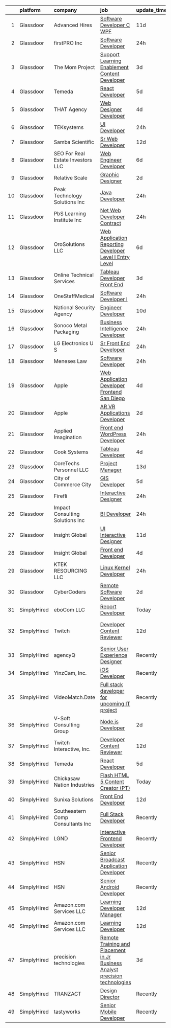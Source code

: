 

|    | platform    | company                           | job                                                                                                                                                                                                                                                                                                                                                                                                                                                                                                                                                                                                                                                                                                                                                                                                                                                                                                                                                                                                                                                                                                                                                                                                                                                                                                                                                                                                                             | update_time   | location                      |
|---:|:------------|:----------------------------------|:--------------------------------------------------------------------------------------------------------------------------------------------------------------------------------------------------------------------------------------------------------------------------------------------------------------------------------------------------------------------------------------------------------------------------------------------------------------------------------------------------------------------------------------------------------------------------------------------------------------------------------------------------------------------------------------------------------------------------------------------------------------------------------------------------------------------------------------------------------------------------------------------------------------------------------------------------------------------------------------------------------------------------------------------------------------------------------------------------------------------------------------------------------------------------------------------------------------------------------------------------------------------------------------------------------------------------------------------------------------------------------------------------------------------------------|:--------------|:------------------------------|
|  1 | Glassdoor   | Advanced Hires                    | [Software Developer  C  WPF ](https://www.glassdoor.com/partner/jobListing.htm?pos=125&ao=1110586&s=58&guid=00000181f12c6b0883a22c44a34c5c61&src=GD_JOB_AD&t=SR&vt=w&ea=1&cs=1_2caf920a&cb=1657608629405&jobListingId=1007973037340&cpc=280AB1FAEDD8D536&jrtk=3-0-1g7oioqpbkblj801-1g7oioqppi3a8800-0e75e1b9b43a97ed--6NYlbfkN0CuPofylY8s1Vlfyi5lv-RomZE-zEhgWrdUVG3nVbZ08pGe7bA7srhsadKURrfS__L1UeP1iCuAB8eoFM1yMKO1NTRy5PwmuH4GCF52SlAX7gZjCxsde2W6I1Zfms9dLgVpn0IyWJJXFrfRVRT7Y1ziZh08NJzSKw3r4bcS-H0R3kz0qqXytnwqErJ4rdLLgmPJXWcznCDROCweJpoCQgpP8OSOy5N8dJb3rUY8ghh6QOn3DtQSDJsiKc1wH7UcLvYSGnxk1oZOxJhUkXbIyZxcyRoqE1W9INpaI9nDPQssJ0yRfCY69qaSbrmsSO4qjV_EEsLjsPWUarrUNt6Y1ivoYBORYrTowM7mfK9JY5leD9wob9juZjfGFmH3vP3vYfE1Q9jMK0n7kCcGbGcwMrc2hszafTrWvXM9lgpz9HF_cFROpn3gnEzFnz3fFgmTpdXKdVMANZb0U2ATDS-XzA18q9_ar19L1ktZnQJ92l9u2iyGGh2EVHVPpqeeJePrOa1VdtKcooHycQ%3D%3D)                                                                                                                                                                                                                                                                                                                                                                                                                                                                                                                                              | 11d           | Great Neck, NY                |
|  2 | Glassdoor   | firstPRO Inc                      | [Software Developer](https://www.glassdoor.com/partner/jobListing.htm?pos=126&ao=1110586&s=58&guid=00000181f12c6b0883a22c44a34c5c61&src=GD_JOB_AD&t=SR&vt=w&ea=1&cs=1_dc2eb455&cb=1657608629405&jobListingId=1007997730047&cpc=C4A69CCDBB3B9599&jrtk=3-0-1g7oioqpbkblj801-1g7oioqppi3a8800-aa5bd2a0d4547aae--6NYlbfkN0CUiNPx3JJMftrniD84mdXKaxJ3iSjJgJAqzFniN-7X5qfIIbgtbL2t4OMTou7BWJdeGmM4Om38Gc2fXZmJVNSrhW64NzZV8x5cHodZFD3rPW1kOvx8KUeFaWYX9tDNGAFZavA10ga0zDp8WS3fAJTHUEPWno0p_-uqQhDrvANBuDyHb5NrVvwuk_guC_oLyd6utCsTKR9-94MK1yCkgH_qRyVrcSSineRe84HCbwRxRgg9zMs2VwOZqmAjD6NWrBQcsq9lnQ1jm60YljIvGEeh4zGPPZvGqbMnAYVJALhwGzpx7ysUMYwmIFO5HL_hEdfZskLrRF-3HHsZP1iqbwKursBQ2HWmMVFRpeFQE-D043hDlq1keZ3oOitG01ACEm23bwAobdmTBs4Lk_jtw9Idk4MH-QzvkZdxE1jSr4Ip8azVu-6OhyP25PP3jMmxddzocUGzsrGdEks_XqXlSPaHUUNYcUwLk9HO6pfuuqw0o3hDppw_EbTsWz4ONJnknTVrUPnYpmFY7mQUCh5AfF2x)                                                                                                                                                                                                                                                                                                                                                                                                                                                                                                                                                   | 24h           | Billerica, MA                 |
|  3 | Glassdoor   | The Mom Project                   | [Support Learning   Enablement Content Developer](https://www.glassdoor.com/partner/jobListing.htm?pos=123&ao=1110586&s=58&guid=00000181f12c6b0883a22c44a34c5c61&src=GD_JOB_AD&t=SR&vt=w&cs=1_30c88369&cb=1657608629405&jobListingId=1007993404429&cpc=DE56C24FF6DEC286&jrtk=3-0-1g7oioqpbkblj801-1g7oioqppi3a8800-8af85cede54998aa--6NYlbfkN0BDp_epf89aHDQhKpPegNJQ_ldQpEFZQsM9OcONMGxWx6pU56EKHF58QjVdAUvn2gU0l2EeszftcVdtl4N2PkhubjgOoVWPXR5f8y_AwPNkXQ6bFbHq_WU9qKr0hLnXVRn5hdL6rDCTFTCKI0z_BN2P9XP-jilRDftrjSLXhW02PFfj-TDCgCarCM7M9SwZjgf27eOfcfKlBWxaz0ArDX-0YLlcEDMmY5J3_zlhZSHPTrE-h1Pt3w9rUa_xVeCKVkvyIhI1cGyvYUA-_bRnm4IcHYTwu9Gq440QMyTRd3kzbsbynmBQ-Qw91HbQbAUGuHTW_PhQEMC3QRfCc_swjmF0eL7tuWtz85Ed0YBovWs5nSSR1O6PzJ94wfsUmt4NPK9PzGuVbeShkTLNDFAtUhKgLdMUd-KQ04mDQK5wline_WSBxzNHbfRStyseG3vzQ1y30j-IhYzHzZqD3Nxs2zJYA6kb5RNGboieBFvJghUNme_Un6IL-tBwiFn85v7qQYyJtnA8HMU_aLt11ZxDRFtDVkHDTYt8sZsONVXza1Re1mT9OHCmNNzLucppbXa-ldq1KE8xlN401w%3D%3D)                                                                                                                                                                                                                                                                                                                                                                                                                                                               | 3d            | Pleasanton, CA                |
|  4 | Glassdoor   | Temeda                            | [React Developer](https://www.glassdoor.com/partner/jobListing.htm?pos=105&ao=1110586&s=58&guid=00000181f12c6b0883a22c44a34c5c61&src=GD_JOB_AD&t=SR&vt=w&ea=1&cs=1_7484e432&cb=1657608629402&jobListingId=1007987835717&cpc=FB7E4A1762AE5BEC&jrtk=3-0-1g7oioqpbkblj801-1g7oioqppi3a8800-8efd362505ec4907--6NYlbfkN0Cdyrb_-SYpjIsC7ShR4LTJruqxAexHI1Km_0W0EzpI0TW7AkFEGeTk7U9uX7WBMWb1CWLmVDScP2RJSem67pTjIBS85lMR3Q5ouUbMkiy_LRrLkg7-D_GAFZ8XWoE2sRqttQSVBGEsw8VcgNib9Vr_mkOGZsgAQpXdyOzA8QJAfRVqH_jUMU4pKXOkLqM2ZfxqRMtOcY_neWJsolNe1FSXiACxdRAM50keQi9B__KxkIeW9nTQGoMkwsF884ys1Lib5ZIdSXmzm94ZCTQR6zW0RrVd5e5vpkcJYfguhlAVJuGXa6MvsjcZU0y2GU1mVYGKMJ1KMatfDXZJhqlDI9pJpSbAsXi-InCUmTdJelZ-eYodFh0POi0sCSzPrWuRPt6z95qfXREpSII_XQuhQgvQK6NCUKjDRJphhYoTlG59Q_4NJ7_TwRBd_58VuDmCve0uxvpPF2GflWLqbwGJGsn3xUUNLrkN0go9-5TPdmMxnrEmt-SjMbY4)                                                                                                                                                                                                                                                                                                                                                                                                                                                                                                                                                                                      | 5d            | Remote                        |
|  5 | Glassdoor   | THAT Agency                       | [Web Designer Developer](https://www.glassdoor.com/partner/jobListing.htm?pos=111&ao=1110586&s=58&guid=00000181f12c6b0883a22c44a34c5c61&src=GD_JOB_AD&t=SR&vt=w&ea=1&cs=1_498798f2&cb=1657608629404&jobListingId=1007990020797&cpc=21001CD36CB5FE0E&jrtk=3-0-1g7oioqpbkblj801-1g7oioqppi3a8800-0c50c41ba30ab75e--6NYlbfkN0CNPXhQHeQmpFLG1zbnVry6FDwS6k36Zx3mOturxRE7VTwd-PHBCgegvK6MSUCpLPNO5VeDiSWy4Jg_X4vF36py9cvxKfHCa3YoYBIzWKw3WHI5I-J9NyizVTVDg5tcklXjn-A-4m5usbuY75GunOoLcnQEC6itfPuGb4uBUW9zcmWdS5i-3rDgLi_VQXhNEa8cfHyr9HWOYfghAHEqOOScFyRIZCOaOKQnSTsThb5CgTdfELzbvRCBE_NBV5og7ZUvKswJOCBDrjduO6J2CCdySDd9WYQ98Iiol6C2LpDp0-giMOGwgp4n817gd1ENIv4jEBeryjffRGYqmaTldQDDYVvUFT6bNhLTKeiwVm4rlrGmFxU3C2IFebqgd5nxNX8dGmQmE3dcD0e7fKap6cLLB5gvF4qbD2jkxKcpL6TPNwkgLruW6Ty_W6L5Oi0w2qKi5DE-n6xZjXFACOFr0lE3B4L9GJF6By3hPMT_VFVdUpTRJCLR3wm2_TPHN6ubms4%3D)                                                                                                                                                                                                                                                                                                                                                                                                                                                                                                                                                                 | 4d            | West Palm Beach, FL           |
|  6 | Glassdoor   | TEKsystems                        | [UI Developer](https://www.glassdoor.com/partner/jobListing.htm?pos=128&ao=1110586&s=58&guid=00000181f12c6b0883a22c44a34c5c61&src=GD_JOB_AD&t=SR&vt=w&cs=1_b631e5fa&cb=1657608629405&jobListingId=1007998839297&cpc=1160948BCBA38B5B&jrtk=3-0-1g7oioqpbkblj801-1g7oioqppi3a8800-5db56a54e4415672--6NYlbfkN0AuKz8EBO1xHDEL7V2YF9xF3dC_I9B9i-Zw2Jh8clPMK9BxhHDJszxSyW718EipT5OPhQUne_Z4-QlqJ6LG1Dg5Hb8fRTBZSwy4m_1tC59sDI6YgfIQleIIogm58QjAzXq2vHLENPohAWDShGyBkI00yaA0-e0kD8ePlZfZjup_cWcqb4NJCnz7mC4V_IotHHft28UEmmzQkh3bTsjmoZ9gp9L_q0nbPdVmeC18g_f-uvJEaGcDMEuUBPOboHOwA3Vu-yeCwha8y8vB9usMBKf8N8p63PEFlp8tuZFk7P8xfe3BnR8XAnwA3tDps8g2RNfzgKxcS4hnHqJFec1kQjUr0ZkNC0O75mG12KuhWXKKTDiz4no7-gYyA3R9T1GchBR3XfBisCaw0WMRWJD5qLHUAug7xcci1xxMNsh7YqV-Vv6v5zoutFUYN6ackcHkxPq9maatTDxU-pgbFGyuACZuTAmLnR58Djpe8S05oaynhMa3on2h8y9qMxilb_0NI5Fuw-sx0QsipAiQPbGFWFIq_pwY2oHrOlyptPmc_Z81uvXXUZLIj47oRCf9Eoi6Ay9BwpTupBSz2bpfAwXTwILOl_kxPwg1YdIs5r8z-b5tuFJJyMk-C91vqZPTM-_09c7XRWcHNfHdotiXuR3HSdJ9fdGlG8N2-OzsucHAY81lYJKL_vDvIjjMbVs3oYIsK0NtrDG69tS4kJUxDeIOvfhzDeGA_BjMHHkrL29l0XAB2Q0uXx8AVpO8inmlde1SdvkQ8N7r_GFI5902iGt4W_InLAgNA45Z21KUFUnNZqbhrsJJfj0l1tM-tMjXerPS46g9pK-V-sIvxOtiQJP6qoCBKF__jo44PqXwIVSfzjGsGRL4VIruVJhyVy_pSj7_ZK-mQLD9sp7LkKBqLsGZR9FhTdhvuYxpEI_Zjey4bWfzJLYyB0_47Vbwt5Ucb1D5LJuj6RzGjGSYlMU-MOwKnl5Z)                                                                                              | 24h           | Newark, DE                    |
|  7 | Glassdoor   | Samba Scientific                  | [Sr  Web Developer](https://www.glassdoor.com/partner/jobListing.htm?pos=110&ao=1110586&s=58&guid=00000181f12c6b0883a22c44a34c5c61&src=GD_JOB_AD&t=SR&vt=w&ea=1&cs=1_58a9905a&cb=1657608629404&jobListingId=1007970978583&cpc=82ABD2B5CEB98952&jrtk=3-0-1g7oioqpbkblj801-1g7oioqppi3a8800-93accd01e38c0221--6NYlbfkN0B9r7Yfsmq1dEg5bJrWknERXzKBmO7UocWnp6Z50Xo8NzlP5pf8lMFxMmZVJO2JIYGS0q-edHhGFksorBEq5JZNP_GNo2X652KplGz9JMeTtUh2IbafyFoUJDnDt7eOOnoAwAq3orb_TKnNpJGVB8jRv2pYv_1DRt9vpENfaWhqm_OVkdXIJeI2EskX45LdBhvGcVY8aRvljAFD-8lLkdHoUCkUlcaMSjHOVQd70APVpB0FnT_5zSY5W1rrisW3CjEUZPUNeTOnL00-5MePfp7NWQlCGHlmCDfbw_TEBqEiwDk4cb2pIsEISxeF1kjtJBxiPDFE3JhV2RKuLfDujFcxrnEXzZwiT4Ee9Iv8TJQvVZvNzW6zvJjykbNLznWD6xYXQstYY92JfJUTrx5Ol1ziJGqKZuUuAayWC6-5QKOrtQdSPhFcBVjbAhCdfnZiUD8fhUIqwNSsYTUecU7DWidvhOpanvsqSnKQf8ShQ_IT0F55PLnQUVyhOav2X8uXw6o%3D)                                                                                                                                                                                                                                                                                                                                                                                                                                                                                                                                                                      | 12d           | Remote                        |
|  8 | Glassdoor   | SEO For Real Estate Investors LLC | [Web Engineer Developer](https://www.glassdoor.com/partner/jobListing.htm?pos=122&ao=1110586&s=58&guid=00000181f12c6b0883a22c44a34c5c61&src=GD_JOB_AD&t=SR&vt=w&ea=1&cs=1_b2c60ecf&cb=1657608629405&jobListingId=1007984815447&cpc=451933188B21919D&jrtk=3-0-1g7oioqpbkblj801-1g7oioqppi3a8800-b3d23f29abf857b0--6NYlbfkN0DJfnl776HxIft2MNDC1rkXQ3Z9Iau6Lmi_e5Adjz34l-U_GG9K-pzeo5vzy-H4UdIoCW7Lz87_etdtZZRan6N-1kVoIxyTUChKASzotUIiuPIjmTCuTgAcmu4rBIGIwj7m7wEjObYtC0hBXrIScexmHwPmZ9QxsG_rHyC0eOPqSdmYPAJwIkCP02SvWl_BBPBpoxOD-W8EgEtoyks8cXAgTUVYqQ5gJMErIFGuTSlxYmQ7glcCLHYwHfNEW8RTbWNPjc6bRXOzZHjQS7iF0PiXtF2dAOCZCdcMxNYm_frMfbGCwwZv5VwZh6eKFycENX3CF83ri8shsNMfAzYJPY9FcXZ_FED00AUoZBL2MbirGezDrm8VUN4S9uVqAa65z7h8Lzslnvzt4G_33zebmOK9QiND5DrfORgK_iTlS9lJgeH9FSuq_YZUZxHwTzj24t6qeOMwX6IFtqUpXK6Pn-EV_CR3Y6lRTv1pO6Jr6DMMPdYIYPWn44GbFj416iUw1Zg%3D)                                                                                                                                                                                                                                                                                                                                                                                                                                                                                                                                                                 | 6d            | Texas                         |
|  9 | Glassdoor   | Relative Scale                    | [Graphic Designer](https://www.glassdoor.com/partner/jobListing.htm?pos=113&ao=1110586&s=58&guid=00000181f12c6b0883a22c44a34c5c61&src=GD_JOB_AD&t=SR&vt=w&ea=1&cs=1_62998077&cb=1657608629404&jobListingId=1007994527885&cpc=451933188B21919D&jrtk=3-0-1g7oioqpbkblj801-1g7oioqppi3a8800-7859de700d79ef62--6NYlbfkN0AtlW_omU2Xx3W-19HQ_drmTKCWebiHnmA5lS5PDL5G8byyb_cVqG1aOTNAb-A0J-eEwB9xcfpEAzXuQCm2BqeM1dlu0bAI7Kpo9ME_Mhg4X-Yydf9TiTTJqkLb1-lVX2QsX2C8UHG4DJrdlhEClygL8PuaLJJt9WO5mPB8iEycS75-6mMs7pQQ35bbSoyJcnXVDvoQIOg_xSUGxVTnxaZqeNZ-wyPmle0DZF9k9qnEeksFCi8HlnaA9WhpTR6pawHhOZCNLB65IPKuwMWzQC0sHWGCXZhyQgd7WD0mQUZ-DD26RoletPhmFBIR_1xo8tRQ2lG8o868vhs_4RS_-9LHTXeBwXqRR8sSXbMJcEh-Em5o2Yggefyu8L-CMYrp-PHyQf81p995cbyPtgOtQ4FxCNYCp040tbb1iM3lClZoHrwHU753EIblzo2uL9bRTrutdhHXG1SvA5fI9Qv2lVJvBKpfw0hN3ysldPM7kTc7YveRlhBrS5q9)                                                                                                                                                                                                                                                                                                                                                                                                                                                                                                                                                                                     | 2d            | Raleigh, NC                   |
| 10 | Glassdoor   | Peak Technology Solutions  Inc    | [Java Developer](https://www.glassdoor.com/partner/jobListing.htm?pos=115&ao=1110586&s=58&guid=00000181f12c6b0883a22c44a34c5c61&src=GD_JOB_AD&t=SR&vt=w&ea=1&cs=1_8d021e72&cb=1657608629405&jobListingId=1007997661136&cpc=E773D000C9BC26FA&jrtk=3-0-1g7oioqpbkblj801-1g7oioqppi3a8800-015a714f407f3981--6NYlbfkN0CzgjUrXbCU5trmijpsMmSwEt0qusHwlb-_-0ISR213B-f0onLqTfftt2thQtugZ_nBJbB7U7HdJo10A-0lSJl7CBnsrn9zZRA8x5kInFhemIqYmfqE0euHXxr-0kpCaMdG1CNAb5e7K8cp0jvJntQMXgiPWjvKoUnRg34QBFi-8OywK4CfDfQAybOq8j2MXy0iDHP-zrZYzhCplCiA6s4QNJ5FkakvcofPAbSGHfzqjnqM7ND4HLGJE3YPpAq7rmpXGBJLCnup4auTgPDy6FgO_tsZ5mv_ekQ05cXWRbpU9vHE-TvyMxfCyS0GquWiUeiHTdvUt1-SUc4Uj_jHOBCquNrwZBkF_2SK5ztpwnEnc-KR4akLCXQwb9gfHWUVLg8s8Gi8LwG7ZesBShrId76l8kLDIUlUIhcpCSjzzIWHbN8-8h78vhy_grEmIoA-0jO-hzjWheV1MXOeFFbdy0BGOJwTdC_04xHsraOQ_pcC2YApHSyikT9D_UwuPxTgqEA%3D)                                                                                                                                                                                                                                                                                                                                                                                                                                                                                                                                                                         | 24h           | Washington, DC                |
| 11 | Glassdoor   | PbS Learning Institute  Inc       | [ Net Web Developer  Contract ](https://www.glassdoor.com/partner/jobListing.htm?pos=107&ao=1110586&s=58&guid=00000181f12c6b0883a22c44a34c5c61&src=GD_JOB_AD&t=SR&vt=w&ea=1&cs=1_734f9df8&cb=1657608629403&jobListingId=1007997508961&cpc=9C4F014304452074&jrtk=3-0-1g7oioqpbkblj801-1g7oioqppi3a8800-431dc7d6eb8e9e3f--6NYlbfkN0CzcDFs8cjNZITHzPaspPYUdxCTppyanGLeq-qEeiOFHwY2WUyAnrlC6G5l1LuU5IKHxjyCgUqp8mxy4a5IC33s2UK8mx8dN7YhQ0rP247JP9ZpFlxylM7TmqOznRWQzqBnyN5Zpi20U0IpaE3fpqJiqYF1qpU79bKpG6sVEMS5Xmy6HMvaFAwe_eMwbVdUU-uLfsxRwjTiXpBeF0Ke4wMTzszXr5keQOSHzOrIArWK_g4FbCuDV3KBQdl-DJDxjD326AejcU0em4IA02Vq7zHbvVFnLARhz2WhsETne84Xz0i9_umi-mJBC2SQc9BRaiSPHXgAwUt9z65ojZwTpVVe5fZ7W7Ngjnddy93miF21G40cyTrTJOQnVZfAp0HHMkAN9Le0BFLw2MSgzufIIQb3qMqHYaVBdL5te3_UDSBPwMus5cS5V9gw95AEtZn64H_E-2-6N7RvNFkBNBG7RlCl1kzdivQnlfB2iU68wKha7cEvHVUX9z44oDbdqKwTAtlnyrMJld4UAw%3D%3D)                                                                                                                                                                                                                                                                                                                                                                                                                                                                                                                                            | 24h           | Remote                        |
| 12 | Glassdoor   | OroSolutions  LLC                 | [Web Application Reporting Developer Level   I  Entry Level ](https://www.glassdoor.com/partner/jobListing.htm?pos=112&ao=1110586&s=58&guid=00000181f12c6b0883a22c44a34c5c61&src=GD_JOB_AD&t=SR&vt=w&ea=1&cs=1_07f78d42&cb=1657608629404&jobListingId=1007985251204&cpc=7F6F94E2229B3AB5&jrtk=3-0-1g7oioqpbkblj801-1g7oioqppi3a8800-3070995f1bd285c7--6NYlbfkN0Ao_E51uHTqrpjn33Fef3w4tj-C-5Z9YF5W28n9YiH2rllcHgc1LOR4KSjP-CJey-F6Gr8zvF-2sSj2FyPv8jzgkwj0UIrH-L_V1MWwrwP5EYHKUfu1LnyiA_-gMM9yVU4QwDsNlMsGWRMa_xAUF-9-vL54HuwZeH3dljXoK3tUg88mEC_OnMIQhs5FVpShx6eYnMkkxyhCvg5CMyyjI8zmQ4mLt1QP3yrij3Wf-xiqzdE4Zp1BIvR6Xr3iPeSegM6N3_uK0XGeQ1F5QGkZwhN9dO7H0KU7yJwMhgmwMpH_7_yBhs1cAz8ZBw8eOXEjx3kWriSZIaIu6TlMDrI61F0OP_424PcQMyx7DY_yMQg06k4PijG-xGp-LldwNU_WNJY0lAvZXf3astHrFEBvvXbdGGcdDX5aTQBgpf_wWcIerZMxhz5VGOVXCUbYuo7DNhs4lb6lNBAlHwyC8tzkS0pGf440sgF6WDU40j026_Ys-Batjyl1n0DX)                                                                                                                                                                                                                                                                                                                                                                                                                                                                                                                                          | 6d            | Austin, TX                    |
| 13 | Glassdoor   | Online Technical Services         | [Tableau Developer   Front End](https://www.glassdoor.com/partner/jobListing.htm?pos=116&ao=1110586&s=58&guid=00000181f12c6b0883a22c44a34c5c61&src=GD_JOB_AD&t=SR&vt=w&ea=1&cs=1_1103ca4a&cb=1657608629405&jobListingId=1007993129462&cpc=C63BD00756FD6F58&jrtk=3-0-1g7oioqpbkblj801-1g7oioqppi3a8800-dbc5b91b48a24fad--6NYlbfkN0CO3lo8tTSczNz5vS4BPhUQq5cXCmywFqjKhWVhQ5Cs0rpojEv2EMPlMF6RJyTPSWyrtCaDT3qFZy6pa5aJwOvw_Ij3D6xVamBXAap-ChSleerc4J5nrn4L94xJNr-WctBu2JSi-d1Kl7LKQd8H1OTDW5xG8ZsJeHf2mWzf3zFCMNcZc2So_3K2eHiDZllxkB9g_FRyhCWUni8PQ6zLe-zQXajPHT6SHrVKs7o4gxDyssf7EeOSFlmEYVG-RUh598bzu-H3K3etU1Bx4E1qpw0I-J_SKZkvubT_Ukw_QnGCKHXf6pPGj31hT_NWgz9NCuHboQbVRSXbBbafPFZLDKMEYGAVMr-EG2YUkx09-PQr18CODjvndJmTp2gW0V0Njhd_P2ZGWPModep-HctVmGJ_h-t2AVSHBZLIWc6JkzIicNGcgVb520gUlmqwqAx_4_ea10cTmJ1furQ1HW1aNbwSADf93d3q7Hmn5J7b7oO5KNC1T_3Xv4hHmqpKQy1aX58%3D)                                                                                                                                                                                                                                                                                                                                                                                                                                                                                                                                                          | 3d            | Remote                        |
| 14 | Glassdoor   | OneStaffMedical                   | [Software Developer I](https://www.glassdoor.com/partner/jobListing.htm?pos=101&ao=1110586&s=58&guid=00000181f12c6b0883a22c44a34c5c61&src=GD_JOB_AD&t=SR&vt=w&ea=1&cs=1_903e10f8&cb=1657608629401&jobListingId=1007998098702&cpc=956B2567E1972B70&jrtk=3-0-1g7oioqpbkblj801-1g7oioqppi3a8800-cb6025868ff600ed--6NYlbfkN0DgpVLsp0jYr14nmrEzvJ4ZXKscOp3juDGlsmLkmLaukNpm6RMPT4xr7TeAUzrmwFdHOoBVj1GjtQhbOHZJIIIePHjQpsYJjbYxhwzHZVZ8kvgr9Dt0NWN5mGxzRlj1P9QKks9Kh9MAyuCTQRE9BqeLMILtRL1D5ONocDyuZ16mnqAybuQQaij5-g6_1SbVnnIzaS9rOzVIKzkE4Z4OMBKOuDsDMwzO3m69lKvmZxyhosKqAHgTiAuDwsWXY0sWSJqTEhoaSgswegPL3K6JmGoEJez9UAxF6QREkpklJDEX3bdGVsZR8WXnO1Ycw_4-PworI-WNDmX6atO3-wYQF5udQQYHsGrfWRWop0WhCc3xiYltutMG4RbxMsHAuuRtNz4X0xNLJR3CiICTPS4TlV2HwiQWJ4F3Yz3OGOfNWAmESNRGIg3UmlfCP7eRVSTgquccQjtnFG5OMCLBFTyVWKXXo4tdVzB7B5Aioj4-a2S7t9bckeMc-UkGykHwt10CQhwdsslHg12VhQik6oKtJZIvSTHqpZ-koBJ-PnrdTJLWPmYbIhjLouvTMJJTKkGfqUv2xzeU_AzPJBZmwSxVXJA5sdcjESO7pF3EN7T4b74bT8Mu2RRcigFRku65A60L8uYTSuAXw3B-iWVuBWYJ6SDL-r-KEztRoAyiHLlgcxxAw9aQnD0ReHIKpjXiS53MnLr3FdiDd4umxfVLSAlWg7I0uyEOH584ha1qYy_4t4ylBtaIL6BBJD8L)                                                                                                                                                                                                                                                                                                                 | 24h           | Omaha, NE                     |
| 15 | Glassdoor   | National Security Agency          | [Engineer Developer](https://www.glassdoor.com/partner/jobListing.htm?pos=104&ao=1110586&s=58&guid=00000181f12c6b0883a22c44a34c5c61&src=GD_JOB_AD&t=SR&vt=w&cs=1_eaa40ded&cb=1657608629401&jobListingId=1007976161164&cpc=7095061949A44974&jrtk=3-0-1g7oioqpbkblj801-1g7oioqppi3a8800-cb66836eb4d6510b--6NYlbfkN0AC5S5KfpcrE62cRuYLg6qW_HWiPjKHP06qk-AGfbwYtGlr3wcSMURH9oqKq1q2FCcSRE3Of5vpvQscrvU1keMt_-qaMx0HNgKu7WaSkZ7wfS2O5DgmK3YQuZ5C6BCNbXFmZ4fSJ_aFZiIxdhq5S2KZ948K81MXKXxVSnV2ci4UVbzt6SyeBuqkSL_kjPi9eslifaRqROb4AqWhIiqoBbuKmQt9KlcLe53yFhVUz5bXE0lFnYmlIjdvC26GlbgDxFa8uMaM-cNvG9pzN1gNYkuhG7O3xMS44QzDwFxhGZyGdVr-cxHbBVNTS90KRYI94fCwPX0AzqVhPkPOf_HRlD38MYBSV1-6jH1yVLBUmdUG76R2MEe6M6D7lsp8FMD-r5iTzNbYUlUJ-HARhA6g-IkbctASV8O7VW77lzKTbRQe2H0m14APYn7ea5aEtPeqrxHZiEhZYFQbIILUThF8cuXwAidGDGSFcXusJZgRgE3gnA%3D%3D)                                                                                                                                                                                                                                                                                                                                                                                                                                                                                                                                                                                            | 10d           | Fort Meade, MD                |
| 16 | Glassdoor   | Sonoco Metal Packaging            | [Business Intelligence Developer](https://www.glassdoor.com/partner/jobListing.htm?pos=118&ao=1110586&s=58&guid=00000181f12c6b0883a22c44a34c5c61&src=GD_JOB_AD&t=SR&vt=w&cs=1_4545e0fe&cb=1657608629405&jobListingId=1007998064018&cpc=4B86475FAF393599&jrtk=3-0-1g7oioqpbkblj801-1g7oioqppi3a8800-57b6ca1e9d1d7976--6NYlbfkN0C7YL_91Bbgx-EtH_QAXIIHZoGIEO29dn_1lrsqCRFNfSz_kNDh-iAfvlhnkj1SJZxhUXVzz8EMfZqJ91BsxRGlnZMOLc-kp8cfQYhCmfU4Zaqou46WI_7lNJq-VPAz42elqE8kYauGa8gqtgKvtsM1JMxDsdGlV_J4WG71z5HhP-ELR4R7Zg5njf_xvaYgMhhiibzTWqP5hWaoY8DVfBE0jZ6aFXOYkeaRf_RHITI177OZx0z4SEDiuEwCiAxA5949Vo2BM3i8Zi3LyKFLBGLm9fwHbwk_0IAA-jFKR8bLXF124rxCFViPcLEcL6Cb_Tbdmttud7QWYi1vdBRUfep-AWZbK6GBaVI0FftWcG2L_6yw2SvY1xS23XZf8465gMzHnTmUYY_ojp9Qz2brTV3SzRmR9p4xHBEherS1h2drqbTYiFRyDsLY8TcB0MfuEaGoP_gd8ALNn9bbFHLbv7B4FdBm4Jy5Imd2rQhGg8dmUnnwU8IOp3DkPm91VWccAqhV5PBEVcQp0ewi9UbxSB0Sd9JQlVWpblQ8nq5KG6sFrIQgBHa6aEcv)                                                                                                                                                                                                                                                                                                                                                                                                                                                                                                           | 24h           | Broomfield, CO                |
| 17 | Glassdoor   | LG Electronics U S                | [Sr  Front End Developer](https://www.glassdoor.com/partner/jobListing.htm?pos=108&ao=1110586&s=58&guid=00000181f12c6b0883a22c44a34c5c61&src=GD_JOB_AD&t=SR&vt=w&cs=1_85b31d38&cb=1657608629403&jobListingId=1007998051225&cpc=D69957E0862862E0&jrtk=3-0-1g7oioqpbkblj801-1g7oioqppi3a8800-2080bb06157d5f01--6NYlbfkN0A9atWhvSYGDXYsuIFniFeMUfyhfiKb1gamun_MyY1nlold7GTuQPjQR8xaSdlZCsNYrSghX9xTY15TD6cW6Xpk3VoixaTLgL7UCGP_0UcP_opiBTzvf-rJtQQKGuD73WsvejgQjYTPY5xqwo_W1YfP3qEJEshocrJ-vMdobhairR6Kbl6aXiF-1l2KHnbTbKhW-xQnTc0OQWnR6uJIxMoHTYPJeI3diStZfQk7i75VZRMYxZVvp_dj8cWZeSDfbWm4uQNTIHroMslHNzbF92CZyItWsrM2qOwTGtm47_GBLkE4z5eIu1eWkZGFHOAMI9cMQ6V2dHjLLGs2V6BLHRDyrpn4R1_Ye5RhXvC9aMEQYjw-BLaFNBk-JexfzAae49qO6vqiVci8NwQ7WCjkH59O8FKIZEDMYF6l9MQ3PntjCTHAM13dm567h5v_0B8qZ0lfXbKRaxoq8zy7Ak_lY3kyu_CQZsoF82Zezle8Lv4KQUG4P5lFqNg15W_94099kXG8f1POmObvSQC1Dig0XcRpogDRf76mmy_k34eCq7a19E5CxCeJ6nwMjFWYt_kCbK1-i-yDuknh-V41i0voLQMn)                                                                                                                                                                                                                                                                                                                                                                                                                                                                                   | 24h           | Englewood Cliffs, NJ          |
| 18 | Glassdoor   | Meneses Law                       | [Software Developer](https://www.glassdoor.com/partner/jobListing.htm?pos=103&ao=1110586&s=58&guid=00000181f12c6b0883a22c44a34c5c61&src=GD_JOB_AD&t=SR&vt=w&ea=1&cs=1_b2fc79c7&cb=1657608629402&jobListingId=1007998933558&cpc=786328B4A40DC555&jrtk=3-0-1g7oioqpbkblj801-1g7oioqppi3a8800-b560f6d159b9b229--6NYlbfkN0A953Z9EfJZc5Z9y7Wb0NkuJO-5BBnqXCJSieP3bN3oT5bPCnx7cVWYp1gp22qkAG1HZ5Jhjy0EE1FPkXckcK6138DxHDwXjeZTkiaJZ9YFZYDwQF-azVmkucngMZNLmoQ6BQ3rLf2FEMYH-Ik6_d5bzlFIvIhVJHB8fb4Ylh6ulbWWCe5Nw7qXvLx2ofH0xlnIicrEgWSstJW0uy2rk59R-oWBztc32u1b_KjgY2-O0kg1rVWphVPWuCUY92Nsz3IaSTG88NWs2a3mv6gvB5CxBRBSJceAiKzc7EXu6BJxE6NCFbKj4tgvX2ZZY0Wgs6_I6c0EFC-m7KC9ta-G4gkeYgKbOEOf6r1KH4tQvZVcteSyYK6OtDiDh2s-mhv9kXjwQab9yk9kvl-g8bRsdFUoClZalbMgOyoUWDZ_pTA88gSd7At14PcEEfIj02Vbze32nHp69m_it3WUiXfKNY-UhmRJxoR-wAtvwIeplJRgRp5l-RlAgnu-u8T7DytGiT3p8kcCN68NkQ%3D%3D)                                                                                                                                                                                                                                                                                                                                                                                                                                                                                                                                                       | 24h           | Houston, TX                   |
| 19 | Glassdoor   | Apple                             | [Web Application Developer  Frontend  San Diego ](https://www.glassdoor.com/partner/jobListing.htm?pos=109&ao=1110586&s=58&guid=00000181f12c6b0883a22c44a34c5c61&src=GD_JOB_AD&t=SR&vt=w&cs=1_75186911&cb=1657608629403&jobListingId=1007991589343&cpc=47CFDC01B3F81FAC&jrtk=3-0-1g7oioqpbkblj801-1g7oioqppi3a8800-ba9d661152755019--6NYlbfkN0BvKrLyj5gPmtZO9T8euul8TCxuuKNOtzRJOomxnwSEodTz2Bc-sPZlC5mDe-NOaJilM8C8jrl1tbz_ehNDyk5h2UUmJBB0zjHhPJMKxI1SG-eY8HY41YdFgwC7Qs8oz4qoFKOF0rtDzjvAvuk3R6BOiPZ2xGVj2ZzYQqhHTG1SPwKx_o_o7dQBS8D0uQDq_DasG_dfACTFrr0WKTbs7Ydln2GhK1USVYND6gpXNc9NWhNmOmfXImpKpN1p50YIV1klhPgGoGPiCdY_z-5bAKawqRLLraktgoyMM7iaxcA164vtO1FxNBhHEeEPYTpnRkNtnd2R0nKrvGt8zbJqdEHExMFJjZkVO4mwZWjcQHXCQQtLUZ6fSGEYC9QEbNd2SMU_htYRV6EVlYzrSVdqDHsvmHeanAuha5JgTlumEoioTweg7GDXwvRY1VzyDxR9N0YyOTM7-tWuvYe4VYA8N1T00ljMcXx5gylQOaMVLnrhdQZBEvuWs-q2rDbPVLBRpxRArmkd7yUKDfqDMuKRAhRx8uMFUeJt4vPSlgS7f-5dlA12TE5hQqjV7Wnzk8yvnclMmDtY00imG3-ye9B3NGCm-s8JuercgI6V-9SFiB3b2TWVQ2u0oOuF2BaNUrtoRyF2vJBfO6LWKanrjhvEaPyoeC9dYFTnCFhaVMEVmFPF2zuJZupOvjfeFJqnozJbdIait-jcvq6dB5_Z9JWj2LfsbrlOVVKFawtBp-b10ogDa9Ts7pnbekdBfHi6fHfWbFY666MkjVInPMGbKzCDA38k5aw8TaUdmrXXhWhISQaj3erFJvJIFXiqkhJoNJTSYzq8rWs2khrxVoZ2f4pn0CUMNHUdz8aRBzxQ8EqTdEY76ca9PtJPhLIHQN9lJI4aNoJFPVKs4ufwOQus_yno33RnfK0A0HC6PyvX06VQtY6jFlox5e-VnXLrIK0bMl13-YIpVlAiLLh2Wpt3wnrhrxmc_pwAcJ_KJdBFi7qvMA3f9A%3D%3D)                               | 4d            | San Diego, CA                 |
| 20 | Glassdoor   | Apple                             | [AR VR Applications Developer](https://www.glassdoor.com/partner/jobListing.htm?pos=117&ao=1110586&s=58&guid=00000181f12c6b0883a22c44a34c5c61&src=GD_JOB_AD&t=SR&vt=w&cs=1_95d275bd&cb=1657608629404&jobListingId=1007994891464&cpc=654405A9B1E0A9F5&jrtk=3-0-1g7oioqpbkblj801-1g7oioqppi3a8800-0414922a6ea15e5f--6NYlbfkN0BvKrLyj5gPmtZO9T8euul8TCxuuKNOtzRJOomxnwSEodTz2Bc-sPZlt2Zgji_QUXEmfTkDBj05HuRphHwiTA9dC3i6NHZm8SAt4yTqFWYh94cOS2pr_UYsNZCPDPnICTX6fEQV7m-5bnCZOyMJC_Bez2rGgL_xCmvkXaWoXXKN4Qy7ML8zA-m5QGjOKoJpzhPAerHtzbZ42nKtOhkdZg1DgSNk071X_UlX9rSUYl62VMomMncBRHo79oq5hO3TYxszAtbCV0tK4x5xItWmo2nMY_91rOdUu0iEj8zj9T6_wi41LqFUWuw3cOQSAhVE0rl4gwroJd209mxD-itABL9g2v-gy_3q5PAFh1AfJ-BeQ9hPRKSknpHKNMS8EQymPt2guUCPvv-ItRZa95XWrMWu8JMMVMHk0dIqH0x9N0N1NZVxRpaXiuVamwG4A8MKX48iMvade7rVEqCdH7gmWZ1socd865yd4ytpLrZAdiopafWRh4qrU7f0zyKHAfCExsTIc_jPAXxnFgRT8dS7TOBHgwXKzUcM6h-960YhaUFUI6rMvmoDG_rF7D18LKOePsrRe3hSOAG012-9ca3biEoCPmLDnaOQfbg99T3qp0pQoIbIS8v2vdSY7RFpVPoeevnldJEguGMMQl2o1p14AtkqIZBqVotPOnCEZy-SxzJJeqlPhfB6t5ln5wuOxn1079AKeyE2phebvI8F8bwTDoqKRNebNXHp7Iv2evzufcbYvA0rUNSkRNugzVZe-qOb-dQnUWZZ8H2YTYkVDknGhIVl-fLnPqNFGhU_StmJEYeOFLELny_mR2VcVEf6Sp7Hah3KqgU1kIqtd5KvLzdTcFHSgh9LVs5G0WyVmLTHoLGDsIproAFXpCr-0DKyl-zqk7K2I0BFA0qXVD3mJkaRCE54eeYuAjk8PCZMF0tDoa7JfxU3wTuLE6eCn--II9LTXLkT5GsK_yi1jw%3D%3D)                                                                                  | 2d            | Cupertino, CA                 |
| 21 | Glassdoor   | Applied Imagination               | [Front end WordPress Developer](https://www.glassdoor.com/partner/jobListing.htm?pos=114&ao=1110586&s=58&guid=00000181f12c6b0883a22c44a34c5c61&src=GD_JOB_AD&t=SR&vt=w&ea=1&cs=1_368fcaa4&cb=1657608629405&jobListingId=1007998212325&cpc=654405A9B1E0A9F5&jrtk=3-0-1g7oioqpbkblj801-1g7oioqppi3a8800-a4f3cd067579dfb8--6NYlbfkN0D8j9N0G3bmE7t_bRxWCnyO3V8nRNicLzIRxQmtr6sajk35F-Y_tzdHk25I30N-Ki6GyLTJAncJSLXZV2pMBXZu03_WesvXD3PSOFb64v7IsUsFzOOP1Zdo-whlNGiaKNuoEQKqVtCzUO8YVpvcHrtLquycaOAYQ-LA3ya98BaSXsTGzKKJc4FUxLQuq3mK7ttTjvj5kjllxhV0r1GZZ3a2vRIOQzVDfttackAanQYECELr65ZF0Ii_z5u91rHaf3aLkLxbUzcomv508iXYQXLKv24Z8qj8466WW1WCPbatjWDLrztmwQ1XapRzuSqwX8T8XIOMCpc2bWQ2AYR9lpou1uttIlc4MXiN9wAbyEzw03F0HFnoKNKw2Oz5fujc1P2bhCZ_hOG5mP8i96okhqziEPlEORQT_KMWL2kqdyw70ViYP5Vvw2nTFXPnQk4lAV18tWt7ao_9fdDWefv7HCwBICjkFfSxTfo5Xiu0m2jaJ2kvhCjk1ZibUXQHASH32_o%3D)                                                                                                                                                                                                                                                                                                                                                                                                                                                                                                                                                          | 24h           | Remote                        |
| 22 | Glassdoor   | Cook Systems                      | [Tableau Developer](https://www.glassdoor.com/partner/jobListing.htm?pos=119&ao=1110586&s=58&guid=00000181f12c6b0883a22c44a34c5c61&src=GD_JOB_AD&t=SR&vt=w&ea=1&cs=1_4f92ff0e&cb=1657608629405&jobListingId=1007990863548&cpc=7E331B339EFC28D0&jrtk=3-0-1g7oioqpbkblj801-1g7oioqppi3a8800-fa672ea35b904ec2--6NYlbfkN0Dol3qkho9q2Ldnd41IPtvwkHch_6Mm1925HXTPO4n7I2re3rf-5mTRIbszOuSEL5_W2o_sV51JlVUR3-Gjv9c3mLP45PY_IPgYbDYbql7EJMjfEgk77j3vCNqJKBhfpA-n_oTaMOYwdsZZHzMLoehvOgy-8GfhE8P4T8lNkdVR3R4Rd-kg0ntA2Bu1vMZbNd-xhH2R9yZ6BwYRyZ7fak9Wr0T6261GxQilHiqmFnakUXpR2XoOADBWkRyirdAPw9KFOXBSHCYZW6KcSVss7dryNsiNDZHfgG2o-7OxU7rNI_qgWGNw13i2c4ZAaSmzwimybEuAO5QtBQleF3SZFWIegEuiRbwRCq9ULHH83PGwtDhZaIXSyUHIAaLOt6K31WEI2fWnlhPzxVJcwOvvfJKxmwNadBs_vO8zBJYNsncl4lJZmH5yRqy8N8PEc9pCEKZnVzD_853QbRpDQ11hTNeIQMu1rrt9VcYqzdJ8mGlOcg8z3UhMKl5HrFgTRKTvJZDsEJuzKshoaA%3D%3D)                                                                                                                                                                                                                                                                                                                                                                                                                                                                                                                                                        | 4d            | Nashville, TN                 |
| 23 | Glassdoor   | CoreTechs Personnel LLC           | [Project Manager](https://www.glassdoor.com/partner/jobListing.htm?pos=124&ao=1110586&s=58&guid=00000181f12c6b0883a22c44a34c5c61&src=GD_JOB_AD&t=SR&vt=w&ea=1&cs=1_fc57b596&cb=1657608629405&jobListingId=1007969152707&cpc=AC285F3A3ECA6BB0&jrtk=3-0-1g7oioqpbkblj801-1g7oioqppi3a8800-3ba167372fa9bd03--6NYlbfkN0DS-qNFXfGJbucVNqZuJyBAHUgn-Jk7BOIC44-eEj99OJbaIw5DPx7zYc0LJqAtR8OyTaBeUC7a7tqmWJgOgVkRLDxyEfaz9mvdUlinnAJxCr7xgXucJfXO1UQBv5PTPvcbujZY6rZNHT-Wq_cT0AsCAPBrYKHcMTWktL377-5zRk_2hG0l88ewzFkpCQM1Me1XWbLvzINF4DztcKsC4vIHnC3nSP9u4xg0CU_stxHqpRx_8Gno2fjvynM5AE8KoRAT21E5vMbUt6swjILzRfTPYTCc-rHmVS8VeOEeBDi6CySc5K4kQRflYJhWVYtUe0rBjNth4AEOlgLZwNA4xDhkA3fa36hwQqdHsYaueEwnItvVaAfBA6QtUtrh454nC9IeV3iJttT1Z84vpSP_ILZHNRPUJ5l5MjiKGZiMX8m4EDvQpcGMcW13j-SfNqVCyPYi9MEo1wMhbywZJMFdECCh7AOl45CCrOQecjeyLDmCKLiTUKU6ZvMcEtxIYuHrUKo%3D)                                                                                                                                                                                                                                                                                                                                                                                                                                                                                                                                                                        | 13d           | Remote                        |
| 24 | Glassdoor   | City of Commerce City             | [GIS Developer](https://www.glassdoor.com/partner/jobListing.htm?pos=102&ao=1110586&s=58&guid=00000181f12c6b0883a22c44a34c5c61&src=GD_JOB_AD&t=SR&vt=w&cs=1_24cf044d&cb=1657608629400&jobListingId=1007987911193&cpc=1EC006BEB16B588D&jrtk=3-0-1g7oioqpbkblj801-1g7oioqppi3a8800-783ede4d31a4d9b6--6NYlbfkN0AC6SQMfAkHCondRquBNcE2ntt1snCy3fyoZRReqai0ObzPkZxgMefuaOB7cZnTFwYJwILG1hZu9HgesyafrYkbDoFe1lVhh4V2W85Chy4UOQbaREniZ8vZCTU-QumPjYeVUENtVKdZFEbYUgZtJQiiRXlCcscjXXw8M3lvgBgcPMAO_hWx197PeB2hhEGMOrv2r_p-ly8o_Nv7nW0-fHFG_1b7vMPr3egQM7wKDnWWHhBaEqoWVMIso3z1uClk8LIoQ_mOv-xXxm4y1KNE9RGPUpLpMuc_j2lJI-h-XX3MT8k_882ywtbO9IlG69MbFOYn73Dy9RhfuA33qmFVKbdF3FX7Km8WsI5QikKJMnozHndg5HTDtTj6dEOSyVwfgOM52ddBkTisYaWJviqBMFu-ggusPrJ6pGFeAfPIUajxNN946hMUuERA7_zv_fpBYVIi8b19y990yvbrVQ0QGXlD4x6X0zMLFH2IYxvntcg3RhpmuIjrbLcKPL1o4kZTvBdEvos6qiK0O47I-yHYHKJ6nCFECI3SqzcUxS6nrSXLjDqvzXYPMDFjs8a--ZHimPXlBloz4RQlElvSjps9uQtzvvlxqu3g8ef8sa6ediDhYSAdu6822KNwhZpz1mKJrCxkZuSQ4k21N8Zbi2fIs2xiW6DexXjWoruhIRneq4lFMNSp4g_q6wkeSeDBpLwEaRgRLIqM2_mrmnZ_Md841zJ20U_OaET6ZgLQ5J7LALVhhkmI0zMI6XLI_PtKqhb6NvFpxnyJMcLbsc5d6P0XJ4BTva3su9J1xdGRRd6PML46HoqMInZF8wSMoLBizGWLwLe7yaC9vFJQnpj1VV3iFwVyPb3Ablqs0mJXMEZrUCpHii-nJrkoakgpPIxkSYRhvPboAqR4Dlqx8dA_6oBWBKGy9n8F01IfVQNQXB7uBuSuAfpkCnalApM1xHegdd-phKSo6sYAW0KI__CH84I5Yb3ZY8JzjGu34bi4db8k5EClsGbW-nr_zpdYV1G3uk8e8XaP5eYdEAnn6Bl-mVqOGepYDbO1Xh2ua-b9B2E3beFgRg%3D%3D) | 5d            | Commerce City, CO             |
| 25 | Glassdoor   | Firefli                           | [Interactive Designer](https://www.glassdoor.com/partner/jobListing.htm?pos=121&ao=1110586&s=58&guid=00000181f12c6b0883a22c44a34c5c61&src=GD_JOB_AD&t=SR&vt=w&ea=1&cs=1_caa3bbf7&cb=1657608629405&jobListingId=1007997755671&cpc=BAEB662971763A76&jrtk=3-0-1g7oioqpbkblj801-1g7oioqppi3a8800-dfa11f511516f483--6NYlbfkN0Bmd5J0mk6Eu5qo8sboOacnmMGysKAvwUyha_7BejuKP7SV3L5XyCSXwYWbtpVoyqRpwDfKQ9csNa-incxujI--NE1LO0tyNqYL2z8-pjbyzmyq90q3g6Y4JkxzO_3lsJm4ZPB8jzEtezgybRriCugMIG42MNdp4HRWKS3LnNK7NtS2Vzp-ybWsT-ThK0mclNG0n1S5MtFR4uriy8JBkJz9y0uw6_O6b_eOTVOyUAQdKJjdLohJGqsvtas4fZGZGqXzAB3L6ZLOqv5j0I7drs7N_NqOMZqprdRe8O4x0J0FEF_kfv8SWrc3j2AgaosWrtlc9YvQQXu4uaunkR52sAVj6Bs1jTNhRMNoIPsk4Gt9WLQYfnVFM4fz5-MRgGea0npuREOS-Py_sARATZ0UjQsZwxpDm37l1PDoLoz8KVsBcc5kYwVqMvdmAEcFIz4G7ypUk9XCUR_NxEI_-ZEKRPatYV-2YGZkHxmXto8flQjRDYfHOMp0JshaojsCe388CvA%3D)                                                                                                                                                                                                                                                                                                                                                                                                                                                                                                                                                                   | 24h           | Greensboro, NC                |
| 26 | Glassdoor   | Impact Consulting Solutions  Inc  | [BI Developer](https://www.glassdoor.com/partner/jobListing.htm?pos=120&ao=1110586&s=58&guid=00000181f12c6b0883a22c44a34c5c61&src=GD_JOB_AD&t=SR&vt=w&ea=1&cs=1_3402d910&cb=1657608629405&jobListingId=1007998096673&cpc=6193B0C32834B022&jrtk=3-0-1g7oioqpbkblj801-1g7oioqppi3a8800-abc6260c73af32e9--6NYlbfkN0AWOWcHdyUhKZixdENED_n4DWBh_j8Uz1gE-nsoubDRoUybEH_PU1M-MvD1Tc83_yCpaeWju2xL4kS7-scHadwhBpl9g5ac3nIHs90h9d8Pao_GNpsx8XpN7GpK7GCwdx3lXdR1Bn1q2dnTT7ksJSsgVsbbFM8jvANluBMxKQvQ5pU2K6TdVdVy5hxbn5SIamYk2TiZcmS0PWdDu8jWfkPpxlGUVeZcRNdFJf--99L5NO7ilO2j3wORA9IPBbeIi92jg8hpr6lSGtdPJZ5ReIqBADTYF6YrSeb4OfqG2e-f3rLOCAkcsvJSSM11d3ZhOUH4FqEvFQUKofnSorKnJqVQg9qZTGQS3w-do6lhUYqxo-HwRfzPnWUcJHuNsIgVXkdGhY-0B3lkLNaao3mxx9XiaAdPox6TAJWAIyn19dHN51rG3CQuGsjEXQCpNKJKEt2Zwcs6M8gcv8KgHvFmtUz6lZWinbkeUUBc7OhX2VCY6PLxm_9iLp5G_abp5aKKe6HF0fKPDk6A_w%3D%3D)                                                                                                                                                                                                                                                                                                                                                                                                                                                                                                                                                             | 24h           | Remote                        |
| 27 | Glassdoor   | Insight Global                    | [UI Interactive Designer](https://www.glassdoor.com/partner/jobListing.htm?pos=130&ao=1110586&s=58&guid=00000181f12c6b0883a22c44a34c5c61&src=GD_JOB_AD&t=SR&vt=w&ea=1&cs=1_fef734ae&cb=1657608629406&jobListingId=1007973265614&cpc=AC285F3A3ECA6BB0&jrtk=3-0-1g7oioqpbkblj801-1g7oioqppi3a8800-383c83c604dde7ea--6NYlbfkN0BKkHZu3wF05EeDimN_p6sYpKCMArvwa95YdH7UpkaBCuXZAtggzO9lWFPdGsiWEnWtM18OwC7Rb9VKGiA6E5ymmYAY9rxm9qrnDC7WgioKXWhdMb2b-A7PnLvr0_EWCDNlkSebIapKS6rN3UtlfS8rQGfc_3Yl0VmMlQKP3_n_5HZv68bncQOpeHM0jYTmEpGfftss3NIZ4vw6RSKu7YmTiXm6tuXIgbR5TF-0dhLH4TbjecvpfL8ClWFBD-gOtzmtEDFc5rtX-jZu40Al_N4tE3zdF-mbOxtNo9sCURVvBTVIn9RDCo75Vg8a8UtUeg2CxhxJHIbtbU3J-_1Hy1T3mLJiV34sJ_EvBWkU_hkm4yqBfaHPUrZbe33YVDmYa_l2lRHaavimV9I0PWiLh0-409_ENi5nqXvfZKUHRUROMpI_ImWlA4MjBVYJfE1c7VPjADQgeV5Os6CwMG3yZog8EW9i6_hP5iR1BV-nGupKcwKnVoG3W-r8My5OPCEJEx9KdvbeWhM4gA%3D%3D)                                                                                                                                                                                                                                                                                                                                                                                                                                                                                                                                                  | 11d           | Remote                        |
| 28 | Glassdoor   | Insight Global                    | [Front end Developer](https://www.glassdoor.com/partner/jobListing.htm?pos=127&ao=1110586&s=58&guid=00000181f12c6b0883a22c44a34c5c61&src=GD_JOB_AD&t=SR&vt=w&cs=1_1cdb1466&cb=1657608629405&jobListingId=1007990441825&cpc=D2F1DE17EE1F43B9&jrtk=3-0-1g7oioqpbkblj801-1g7oioqppi3a8800-5419dbc50fe9f1f2--6NYlbfkN0BKkHZu3wF05EeDimN_p6sYpKCMArvwa95YdH7UpkaBCqc7l59Erwqc4yQsGO85_EKg_LCOhbiRMCIdFTyP5aNrXOzT-GXgGAIC0cCY__5a1Z_i5JK4MbqMeVkMB39Fq69p8_-thRuZIwpD0Tt_PuPC4dAgbO4Mnuu0IPZvqk2cQl6ktkCa0U3n2oybklSkMB6beznmtovXAqqyspBD_PenSxXZrYrNSBeMbY3lICQN_Rqv9L7giX3tgj3T9OeuWHkgtrxeTygdAc_LNtTR9DVvZap2MRQMaDZNSAyfa6mrQ-WQ47omyNPYRi0w9gjyQkGXBsbYEm69djEeRvA9Vc0EF03bYsaas0FzRHA_1I6Gb7SJ5FLLBgg4MbYyFIpu7vjd_SBO-OpJdUOKnxKwKvlzCicke5-YYFNIcBDLZWH8f_vvhvdh_PKvBQQV1SPzAgnMEk9hAOjAfcmiwxITVc5f6LzQTSVknV1rJdwaTo8OTorfInxnXb-z)                                                                                                                                                                                                                                                                                                                                                                                                                                                                                                                                                                                       | 4d            | Sunnyvale, CA                 |
| 29 | Glassdoor   | KTEK RESOURCING LLC               | [Linux Kernel Developer](https://www.glassdoor.com/partner/jobListing.htm?pos=106&ao=1110586&s=58&guid=00000181f12c6b0883a22c44a34c5c61&src=GD_JOB_AD&t=SR&vt=w&ea=1&cs=1_6db802fb&cb=1657608629403&jobListingId=1007998209362&cpc=88FE657033F128A5&jrtk=3-0-1g7oioqpbkblj801-1g7oioqppi3a8800-705f7c13e53f4f9a--6NYlbfkN0D5I67aWJl81SJg8oxmZiKeeYquYBcT8SofsH26CQyKDtL8NrUgozmaw9eeluOg8xoNeVNkK4NXt5fGQN9yiDC6QbZZr6mdcqdUAV75WUvlaJdLX70RlWHpLFhWyeR7gZSbOQb9iNxG5OfAhdK6eqanhA1lzKGthSRM2PHs1IsodU77tx2sSuiZjClS2OE9HhU9gvr1uChqNeJprzQuQrdHiZ3BvjuR1GgkgIpzV6pdB8JEWVSzJlbBtD7FaV0tL3MCbVN8ce5cpsZYkBBF_bibmrL6hmnQb6E8j5WQ3bKXeIc7wgjVMs2S74MuOgKkaFsxeh2lqXffTf0tFE3F0CnAPw69_6dwpqhlTYkWARPXznt6FYV-rt3wwNgAvdAs48A8bnBEeL0QRhP4cPBdFAaP5ITwE-SvIGH03_vzjiveWc_4_ksn3Eroc_L6DX9ceDRBEqFCDmVq_xrpiJ7V3WzCzyCwcvpZ5UPxpAt3Nc3zMPNpdpFIiR5GHQJiPz32CHTGMbCF5UmRkQ%3D%3D)                                                                                                                                                                                                                                                                                                                                                                                                                                                                                                                                                   | 24h           | Remote                        |
| 30 | Glassdoor   | CyberCoders                       | [Remote Software Developer](https://www.glassdoor.com/partner/jobListing.htm?pos=129&ao=1110586&s=58&guid=00000181f12c6b0883a22c44a34c5c61&src=GD_JOB_AD&t=SR&vt=w&ea=1&cs=1_af4d8061&cb=1657608629406&jobListingId=1007994356259&cpc=FB7E4A1762AE5BEC&jrtk=3-0-1g7oioqpbkblj801-1g7oioqppi3a8800-36fa3230dbd26d46--6NYlbfkN0CpFJQzrgRR8WqXWK1qKKEqALWJw739KlKqr2H-MSI4eoBlI4EFrmor2FYZMP3muM12TYa1eX62s4j7cf0As03CFhmy5Lx9PSFaauJxP4FyDf1BXXk9JsGOnbuk3qOqPK0w10f_cb43Uc7HESblQj0QI6uHZT-wkFa14tTHldQyokLzuNrO71zWZ9XRl7JvZgj97LQvO_wAak41PyVYqAKbvgY0dOfdLTiyXtX4pQcIeUMlIX6iTZLh43GkPdzdNE0K80lMgnnSoj4uJhXCKf1PGppzwmml9V7lBsmIHgiakkbQEt5JG15YxPHkbgNmZ5AYXqds0i12HSk5G6gtt-LXPXfD-NaarY9vvPB1oyUwP6uzkYkXuP7VDW4VuhkOshDuE89HITvgHTD_WGwSVsd1c6i7NzrxBOyS9fgBqbnVSW5V2l9sAmF8K3iU68oUG1DMzoKObiCjUuy0k0bGN80Pb7ej_VcO3oq3SgYDI6yCtbCg5ONIDR1EHBuufOUbTlViFdpIoZH6V2teGWMVNOce-gI4QCnnCHbUFhU3rEvKSUFZiH90HsXUTd-telBoLJkYsxj7RxdE5v6az626ksr3_NXulcPQK3tKsj7VCxUZMjwa8CET4vx6XCyMXEo08B8PV-pfiDd0F8O4Uovi6WWLA0AY6X2xng5ZsaHVmEG1oeoeFlRb3DTshxj6vPZCkrwEmu6cpBXvm6Nd2Y6q94oKt51cpx0fFnqRR0RcTs60dVLT36dc01isGL8OFTrs-wb9aVeGM17wDqkJRHHGa1dRKGi-lEiWyUfQTbsp0BiPPkV5pRrfLoekxdXDGQlqBFIyq65oDzJ1vRV9nCXI4Td6ep_Z-7UK31LFbpJoMCSNtWvxM4svnoJP-SNxEO1O4W_ap4VT7Xqk60qVcnOZhnRGUpVQ5Aq-sQpFSq7QXMP7iZLybHW_r62m5zJ6Ye28qG6xVR76mUQE-9keUuX3OcGM0xwroQcI9xmsLxhYuUXu9Q%3D%3D)                                                | 2d            | Tampa, FL                     |
| 31 | SimplyHired | eboCom LLC                        | [Report Developer](https://www.simplyhired.com/job/ZtjmOrwIGOV5mZVRkKGMh3bwluzwV5FEjPynmCBldOhN8sV2VrXQKg?q=interactive+developer)                                                                                                                                                                                                                                                                                                                                                                                                                                                                                                                                                                                                                                                                                                                                                                                                                                                                                                                                                                                                                                                                                                                                                                                                                                                                                              | Today         | Phoenix, AZ                   |
| 32 | SimplyHired | Twitch                            | [Developer Content Reviewer](https://www.simplyhired.com/job/aTgtEXFMoC3VAtLzove7LTXv1fJXsPYVVa088oRjxypUH9yphX130w?q=interactive+developer)                                                                                                                                                                                                                                                                                                                                                                                                                                                                                                                                                                                                                                                                                                                                                                                                                                                                                                                                                                                                                                                                                                                                                                                                                                                                                    | 12d           | San Francisco, CA +1 location |
| 33 | SimplyHired | agencyQ                           | [Senior User Experience Designer](https://www.simplyhired.com/job/cIDtvicOoH53aMYEP0Ljm-akwv5PTKqGSpFWDKdyocaD4666RjrRkA?q=interactive+developer)                                                                                                                                                                                                                                                                                                                                                                                                                                                                                                                                                                                                                                                                                                                                                                                                                                                                                                                                                                                                                                                                                                                                                                                                                                                                               | Recently      | Bethesda, MD                  |
| 34 | SimplyHired | YinzCam, Inc.                     | [iOS Developer](https://www.simplyhired.com/job/O7s3dealHuxhU0MGhoaMnfOJziqVEUTHKEJtlDWUSPF8S_dqWf-8-Q?q=interactive+developer)                                                                                                                                                                                                                                                                                                                                                                                                                                                                                                                                                                                                                                                                                                                                                                                                                                                                                                                                                                                                                                                                                                                                                                                                                                                                                                 | Recently      | Pittsburgh, PA                |
| 35 | SimplyHired | VideoMatch.Date                   | [Full stack developer for upcoming IT project](https://www.simplyhired.com/job/-o_UJf_KHsT-sacsVbunDJh0U3GcFMVFc7OsXpDyjHvDuT6ocR62wA?q=interactive+developer)                                                                                                                                                                                                                                                                                                                                                                                                                                                                                                                                                                                                                                                                                                                                                                                                                                                                                                                                                                                                                                                                                                                                                                                                                                                                  | Recently      | Remote                        |
| 36 | SimplyHired | V-Soft Consulting Group           | [Node.js Developer](https://www.simplyhired.com/job/OjK-SneIUBmoymx-fh-UGFDyuoIsInQOazkkB137iAaswpZdQ5buFQ?q=interactive+developer)                                                                                                                                                                                                                                                                                                                                                                                                                                                                                                                                                                                                                                                                                                                                                                                                                                                                                                                                                                                                                                                                                                                                                                                                                                                                                             | 2d            | Remote                        |
| 37 | SimplyHired | Twitch Interactive, Inc.          | [Developer Content Reviewer](https://www.simplyhired.com/job/NLfRdC2RRfBy-ncGR_XqYSK60l0YmQGhpVKXL1WNTvpNzp2B_4qifw?q=interactive+developer)                                                                                                                                                                                                                                                                                                                                                                                                                                                                                                                                                                                                                                                                                                                                                                                                                                                                                                                                                                                                                                                                                                                                                                                                                                                                                    | 12d           | San Francisco, CA             |
| 38 | SimplyHired | Temeda                            | [React Developer](https://www.simplyhired.com/job/eiA0xxXUL4rNK8i96tDDVhxOHYA6wxZmocWpx-Gd4-cuccjv6sDZQA?q=interactive+developer)                                                                                                                                                                                                                                                                                                                                                                                                                                                                                                                                                                                                                                                                                                                                                                                                                                                                                                                                                                                                                                                                                                                                                                                                                                                                                               | 5d            | Remote                        |
| 39 | SimplyHired | Chickasaw Nation Industries       | [Flash HTML 5 Content Creator (PT)](https://www.simplyhired.com/job/0H3ruzjoWat0Q0cClVCRsUkvhWjb17OJUWvygClnOvv_wkyV0NrHIA?q=interactive+developer)                                                                                                                                                                                                                                                                                                                                                                                                                                                                                                                                                                                                                                                                                                                                                                                                                                                                                                                                                                                                                                                                                                                                                                                                                                                                             | Today         | Remote                        |
| 40 | SimplyHired | Sunixa Solutions                  | [Front End Developer](https://www.simplyhired.com/job/UVRiy-KBZTDk0atF6uo1s9tKkHwdF6bAVBSbt0VN_DLC8LPJotL_xQ?q=interactive+developer)                                                                                                                                                                                                                                                                                                                                                                                                                                                                                                                                                                                                                                                                                                                                                                                                                                                                                                                                                                                                                                                                                                                                                                                                                                                                                           | 12d           | Remote                        |
| 41 | SimplyHired | Southeastern Comp Consultants Inc | [Full Stack Developer](https://www.simplyhired.com/job/YP1GvC7YrzQ2Nm1k5X_Vj5VH4eb-oWMpawr8Z5AUMbfoDP_2x5mNmw?q=interactive+developer)                                                                                                                                                                                                                                                                                                                                                                                                                                                                                                                                                                                                                                                                                                                                                                                                                                                                                                                                                                                                                                                                                                                                                                                                                                                                                          | Recently      | Austin, TX                    |
| 42 | SimplyHired | LGND                              | [Interactive Frontend Developer](https://www.simplyhired.com/job/QBScIrkfLz29iHNX9Wd50j4WS5fum6LpGGgXWt5srH03CbHwPcTfwg?q=interactive+developer)                                                                                                                                                                                                                                                                                                                                                                                                                                                                                                                                                                                                                                                                                                                                                                                                                                                                                                                                                                                                                                                                                                                                                                                                                                                                                | Recently      | Remote                        |
| 43 | SimplyHired | HSN                               | [Senior Broadcast Application Developer](https://www.simplyhired.com/job/l5Iont4S6BsiyCZ7wcL0mjV7SCryH52Fi524bwGJ3Wwd1j8D_8Om8Q?q=interactive+developer)                                                                                                                                                                                                                                                                                                                                                                                                                                                                                                                                                                                                                                                                                                                                                                                                                                                                                                                                                                                                                                                                                                                                                                                                                                                                        | Recently      | Saint Petersburg, FL          |
| 44 | SimplyHired | HSN                               | [Senior Android Developer](https://www.simplyhired.com/job/TjGHFblWay9MQSXDq1IIbri6K8V_mLic0X3VG5NvPk9hkS-bFySTrg?q=interactive+developer)                                                                                                                                                                                                                                                                                                                                                                                                                                                                                                                                                                                                                                                                                                                                                                                                                                                                                                                                                                                                                                                                                                                                                                                                                                                                                      | Recently      | West Chester, PA              |
| 45 | SimplyHired | Amazon.com Services LLC           | [Learning Developer Manager](https://www.simplyhired.com/job/Khun_79Ap89Na4Q_VBIaEvZ2uuALW6qiDbqZoWlyym_QXnwLR3-7Bg?q=interactive+developer)                                                                                                                                                                                                                                                                                                                                                                                                                                                                                                                                                                                                                                                                                                                                                                                                                                                                                                                                                                                                                                                                                                                                                                                                                                                                                    | 12d           | Remote                        |
| 46 | SimplyHired | Amazon.com Services LLC           | [Learning Developer](https://www.simplyhired.com/job/_ML4-UC18h-vLgZvK8ELrmhTNGnt8lCy2lfByPgqU3pxDGyR8RYing?q=interactive+developer)                                                                                                                                                                                                                                                                                                                                                                                                                                                                                                                                                                                                                                                                                                                                                                                                                                                                                                                                                                                                                                                                                                                                                                                                                                                                                            | 12d           | Remote                        |
| 47 | SimplyHired | precision technologies            | [Remote Training and Placement in Jr Business Analyst precision technologies](https://www.simplyhired.com/job/DQTeIptwvYAvvGpS0AKYyNr0CNDRCPNh-d5heIGS_uEJYTcJg_NdCA?q=interactive+developer)                                                                                                                                                                                                                                                                                                                                                                                                                                                                                                                                                                                                                                                                                                                                                                                                                                                                                                                                                                                                                                                                                                                                                                                                                                   | 3d            | Remote                        |
| 48 | SimplyHired | TRANZACT                          | [Design Director](https://www.simplyhired.com/job/t-Jya27PvMyrrZc68OzAz-4BUqc0KByZpGtLNlAuXmvatd7Wxu-ubw?q=interactive+developer)                                                                                                                                                                                                                                                                                                                                                                                                                                                                                                                                                                                                                                                                                                                                                                                                                                                                                                                                                                                                                                                                                                                                                                                                                                                                                               | Recently      | Raleigh, NC                   |
| 49 | SimplyHired | tastyworks                        | [Senior Mobile Developer](https://www.simplyhired.com/job/m0-1opOv4lnq5coMb2wy6C00QSeWyOd1XVojf306FxqXSTqvgRiSEw?q=interactive+developer)                                                                                                                                                                                                                                                                                                                                                                                                                                                                                                                                                                                                                                                                                                                                                                                                                                                                                                                                                                                                                                                                                                                                                                                                                                                                                       | Recently      | Chicago, IL                   |
